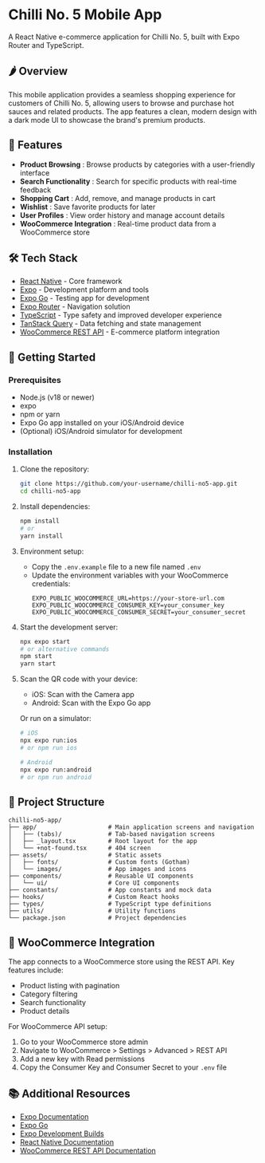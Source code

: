 # Chilli No. 5 Mobile App

A React Native e-commerce application for Chilli No. 5, built with Expo Router and TypeScript.

## 🌶️ Overview

This mobile application provides a seamless shopping experience for customers of Chilli No. 5, allowing users to browse and purchase hot sauces and related products. The app features a clean, modern design with a dark mode UI to showcase the brand's premium products.

## 📱 Features

* **Product Browsing** : Browse products by categories with a user-friendly interface
* **Search Functionality** : Search for specific products with real-time feedback
* **Shopping Cart** : Add, remove, and manage products in cart
* **Wishlist** : Save favorite products for later
* **User Profiles** : View order history and manage account details
* **WooCommerce Integration** : Real-time product data from a WooCommerce store

## 🛠️ Tech Stack

* [React Native](https://reactnative.dev/) - Core framework
* [Expo](https://expo.dev/) - Development platform and tools
* [Expo Go](https://expo.dev/go) - Testing app for development
* [Expo Router](https://docs.expo.dev/router/introduction/) - Navigation solution
* [TypeScript](https://www.typescriptlang.org/) - Type safety and improved developer experience
* [TanStack Query](https://tanstack.com/query/latest) - Data fetching and state management
* [WooCommerce REST API](https://woocommerce.github.io/woocommerce-rest-api-docs/) - E-commerce platform integration

## 🚀 Getting Started

### Prerequisites

* Node.js (v18 or newer)
* expo
* npm or yarn
* Expo Go app installed on your iOS/Android device
* (Optional) iOS/Android simulator for development

### Installation

1. Clone the repository:

   ```bash
   git clone https://github.com/your-username/chilli-no5-app.git
   cd chilli-no5-app
   ```
2. Install dependencies:

   ```bash
   npm install
   # or
   yarn install
   ```
3. Environment setup:

   * Copy the `.env.example` file to a new file named `.env`
   * Update the environment variables with your WooCommerce credentials:
     ```
     EXPO_PUBLIC_WOOCOMMERCE_URL=https://your-store-url.com
     EXPO_PUBLIC_WOOCOMMERCE_CONSUMER_KEY=your_consumer_key
     EXPO_PUBLIC_WOOCOMMERCE_CONSUMER_SECRET=your_consumer_secret
     ```
4. Start the development server:

   ```bash
   npx expo start
   # or alternative commands
   npm start
   yarn start
   ```
5. Scan the QR code with your device:

   * iOS: Scan with the Camera app
   * Android: Scan with the Expo Go app

   Or run on a simulator:

   ```bash
   # iOS
   npx expo run:ios
   # or npm run ios

   # Android
   npx expo run:android
   # or npm run android
   ```

## 📁 Project Structure

```
chilli-no5-app/
├── app/                    # Main application screens and navigation
│   ├── (tabs)/             # Tab-based navigation screens
│   ├── _layout.tsx         # Root layout for the app
│   └── +not-found.tsx      # 404 screen
├── assets/                 # Static assets
│   ├── fonts/              # Custom fonts (Gotham)
│   └── images/             # App images and icons
├── components/             # Reusable UI components
│   └── ui/                 # Core UI components
├── constants/              # App constants and mock data
├── hooks/                  # Custom React hooks
├── types/                  # TypeScript type definitions
├── utils/                  # Utility functions
└── package.json            # Project dependencies
```

## 🔄 WooCommerce Integration

The app connects to a WooCommerce store using the REST API. Key features include:

* Product listing with pagination
* Category filtering
* Search functionality
* Product details

For WooCommerce API setup:

1. Go to your WooCommerce store admin
2. Navigate to WooCommerce > Settings > Advanced > REST API
3. Add a new key with Read permissions
4. Copy the Consumer Key and Consumer Secret to your `.env` file

## 📚 Additional Resources

* [Expo Documentation](https://docs.expo.dev/)
* [Expo Go](https://docs.expo.dev/get-started/expo-go/)
* [Expo Development Builds](https://docs.expo.dev/develop/development-builds/introduction/)
* [React Native Documentation](https://reactnative.dev/docs/getting-started)
* [WooCommerce REST API Documentation](https://woocommerce.github.io/woocommerce-rest-api-docs/)
